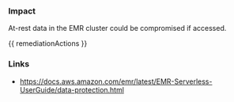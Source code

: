 ### Impact
At-rest data in the EMR cluster could be compromised if accessed.

<!-- DO NOT CHANGE -->
{{ remediationActions }}

### Links
- https://docs.aws.amazon.com/emr/latest/EMR-Serverless-UserGuide/data-protection.html
